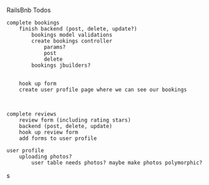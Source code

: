 RailsBnb Todos
	

	complete bookings
		finish backend (post, delete, update?)
			bookings model validations
			create bookings controller
				params? 
				post
				delete
			bookings jbuilders?
			 
				
		hook up form
		create user profile page where we can see our bookings



	complete reviews
		review form (including rating stars)
		backend (post, delete, update)
		hook up review form
		add forms to user profile

	user profile
		uploading photos? 
			user table needs photos? maybe make photos polymorphic? 
s
